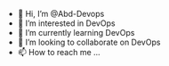 - 👋 Hi, I’m @Abd-Devops
- 👀 I’m interested in DevOps
- 🌱 I’m currently learning DevOps
- 💞️ I’m looking to collaborate on DevOps
- 📫 How to reach me ...

<!---
Abd-Devops/Abd-Devops is a ✨ special ✨ repository because its `README.md` (this file) appears on your GitHub profile.
You can click the Preview link to take a look at your changes.
--->
